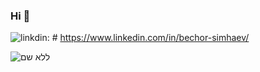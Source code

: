 ### Hi 👋

<!--
**bechor25/bechor25** is a ✨ _special_ ✨ repository because its `README.md` (this file) appears on your GitHub profile.

Here are some ideas to get you started:

- 🔭 I’m currently working on ...
- 🌱 I’m currently learning ...
- 👯 I’m looking to collaborate on ...
- 🤔 I’m looking for help with ...
- 💬 Ask me about ...
- 📫 How to reach me: ...
- 😄 Pronouns: ...
- ⚡ Fun fact: ...
-->
![linkdin](https://user-images.githubusercontent.com/48318320/103272405-711c5800-49c5-11eb-937f-fa1c266c40fc.png): # https://www.linkedin.com/in/bechor-simhaev/

![ללא שם](https://user-images.githubusercontent.com/48318320/103272245-066b1c80-49c5-11eb-9366-3536295abb3c.png)
